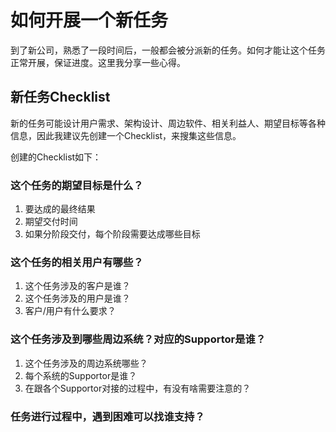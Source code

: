 # 如何开展一个新任务

到了新公司，熟悉了一段时间后，一般都会被分派新的任务。如何才能让这个任务正常开展，保证进度。这里我分享一些心得。

## 新任务Checklist

新的任务可能设计用户需求、架构设计、周边软件、相关利益人、期望目标等各种信息，因此我建议先创建一个Checklist，来搜集这些信息。

创建的Checklist如下：

### 这个任务的期望目标是什么？

1. 要达成的最终结果
2. 期望交付时间
3. 如果分阶段交付，每个阶段需要达成哪些目标

### 这个任务的相关用户有哪些？

1. 这个任务涉及的客户是谁？
2. 这个任务涉及的用户是谁？
3. 客户/用户有什么要求？

### 这个任务涉及到哪些周边系统？对应的Supportor是谁？

1. 这个任务涉及的周边系统哪些？
2. 每个系统的Supportor是谁？
3. 在跟各个Supportor对接的过程中，有没有啥需要注意的？

### 任务进行过程中，遇到困难可以找谁支持？